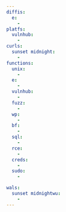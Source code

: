 ```yaml
---
diffis:
  e:
    -
platfs:
  vulnhub:
    -
curls:
  sunset midnight:
    -
functions:
  unix:
    -
  e:
    -
  vulnhub:
    -
  fuzz:
    -
  wp:
    -
  bf:
    -
  sql:
    -
  rce:
    -
  creds:
    -
  sudo:
    -

wals:
  sunset midnightwu:
    -
---
```

